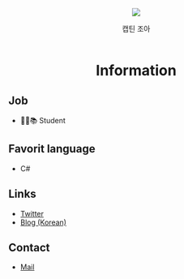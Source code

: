 <div align="center">
<p>
    <img src="https://i.imgur.com/OIXca2p.png">
</p>
캡틴 조아<br><br>
<h1>Information</h1>
</div>

## Job
- 👨‍💼📚 Student

## Favorit language
- C#

## Links
- [Twitter](https://twitter.com/newsepiz)
- [Blog (Korean)](https://blog.naver.com/pid011)

## Contact
- [Mail](deet1022@gmail.com)
